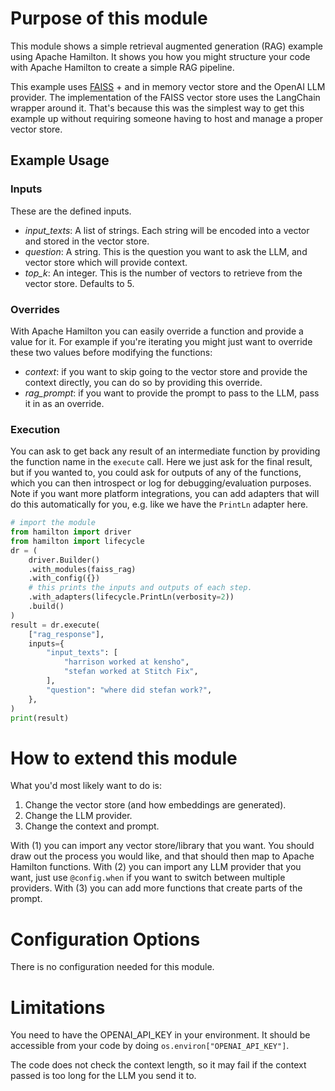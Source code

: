 # Purpose of this module

This module shows a simple retrieval augmented generation (RAG) example using
Apache Hamilton. It shows you how you might structure your code with Apache Hamilton to
create a simple RAG pipeline.

This example uses [FAISS](https://engineering.fb.com/2017/03/29/data-infrastructure/faiss-a-library-for-efficient-similarity-search/) + and in memory vector store and the OpenAI LLM provider.
The implementation of the FAISS vector store uses the LangChain wrapper around it.
That's because this was the simplest way to get this example up without requiring
someone having to host and manage a proper vector store.

## Example Usage

### Inputs
These are the defined inputs.

 - *input_texts*: A list of strings. Each string will be encoded into a vector and stored in the vector store.
 - *question*: A string. This is the question you want to ask the LLM, and vector store which will provide context.
 - *top_k*: An integer. This is the number of vectors to retrieve from the vector store. Defaults to 5.

### Overrides
With Apache Hamilton you can easily override a function and provide a value for it. For example if you're
iterating you might just want to override these two values before modifying the functions:

 - *context*: if you want to skip going to the vector store and provide the context directly, you can do so by providing this override.
 - *rag_prompt*: if you want to provide the prompt to pass to the LLM, pass it in as an override.

### Execution
You can ask to get back any result of an intermediate function by providing the function name in the `execute` call.
Here we just ask for the final result, but if you wanted to, you could ask for outputs of any of the functions, which
you can then introspect or log for debugging/evaluation purposes. Note if you want more platform integrations,
you can add adapters that will do this automatically for you, e.g. like we have the `PrintLn` adapter here.
```python
# import the module
from hamilton import driver
from hamilton import lifecycle
dr = (
    driver.Builder()
    .with_modules(faiss_rag)
    .with_config({})
    # this prints the inputs and outputs of each step.
    .with_adapters(lifecycle.PrintLn(verbosity=2))
    .build()
)
result = dr.execute(
    ["rag_response"],
    inputs={
        "input_texts": [
            "harrison worked at kensho",
            "stefan worked at Stitch Fix",
        ],
        "question": "where did stefan work?",
    },
)
print(result)
```

# How to extend this module
What you'd most likely want to do is:

1. Change the vector store (and how embeddings are generated).
2. Change the LLM provider.
3. Change the context and prompt.

With (1) you can import any vector store/library that you want. You should draw out
the process you would like, and that should then map to Apache Hamilton functions.
With (2) you can import any LLM provider that you want, just use `@config.when` if you
want to switch between multiple providers.
With (3) you can add more functions that create parts of the prompt.

# Configuration Options
There is no configuration needed for this module.

# Limitations

You need to have the OPENAI_API_KEY in your environment.
It should be accessible from your code by doing `os.environ["OPENAI_API_KEY"]`.

The code does not check the context length, so it may fail if the context passed is too long
for the LLM you send it to.
